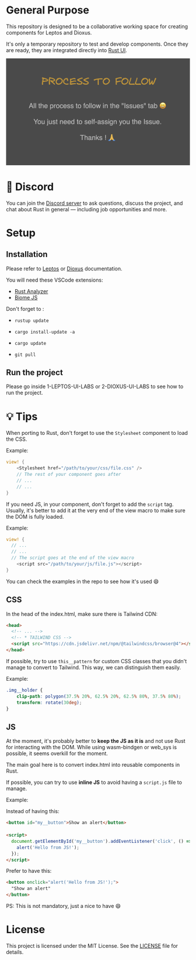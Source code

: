 # General Purpose

This repository is designed to be a collaborative working space for creating components for Leptos and Dioxus.

It's only a temporary repository to test and develop components. Once they are ready, they are integrated directly into [Rust UI](https://rust-ui.com/).


![Process to follow](./public/assets/process_to_follow.png)



# 👾 Discord

You can join the [Discord server](https://discord.gg/mbszS27TqA) to ask questions, discuss the project, and chat about Rust in general — including job opportunities and more.



# Setup

## Installation

Please refer to [Leptos](https://github.com/leptos-rs/leptos?tab=readme-ov-file#nightly-note/) or [Dioxus](https://github.com/DioxusLabs/dioxus?tab=readme-ov-file#running-the-examples) documentation.


You will need these VSCode extensions:
- [Rust Analyzer](https://marketplace.visualstudio.com/items?itemName=rust-lang.rust-analyzer)
- [Biome JS](https://marketplace.visualstudio.com/items?itemName=biomejs.biome)


Don't forget to :
- `rustup update`
- `cargo install-update -a`
- `cargo update`
  
- `git pull`



## Run the project

Please go inside 1-LEPTOS-UI-LABS or 2-DIOXUS-UI-LABS to see how to run the project.





# 💡 Tips

When porting to Rust, don't forget to use the `Stylesheet` component to load the CSS.

Example:

```rs
view! {
    <Stylesheet href="/path/to/your/css/file.css" />
    // The rest of your component goes after 
    // ...
    // ...
}
```


If you need JS, in your component, don't forget to add the `script` tag. Usually, it's better to add it at the very end of the view macro to make sure the DOM is fully loaded.

Example:

```rs
view! {
  // ...
  // ...
  // The script goes at the end of the view macro
    <script src="/path/to/your/js/file.js"></script>
}
```


You can check the examples in the repo to see how it's used 😄


## CSS


In the head of the index.html, make sure there is Tailwind CDN:

```html
<head>
  <!-- ... -->
  <!-- * TAILWIND CSS -->
  <script src="https://cdn.jsdelivr.net/npm/@tailwindcss/browser@4"></script>
</head>
```



If possible, try to use `this__pattern` for custom CSS classes that you didn't manage to convert to Tailwind.
This way, we can distinguish them easily.

Example:

```css
.img__holder {
    clip-path: polygon(37.5% 20%, 62.5% 20%, 62.5% 80%, 37.5% 80%);
    transform: rotate(30deg);
}
```



## JS

At the moment, it's probably better to **keep the JS as it is** and not use Rust for interacting with the DOM.
While using wasm-bindgen or web_sys is possible, it seems overkill for the moment.

The main goal here is to convert index.html into reusable components in Rust.

If possible, you can try to use **inline JS** to avoid having a `script.js` file to manage.

Example:

Instead of having this:

```html
<button id="my__button">Show an alert</button>

<script>
  document.getElementById('my__button').addEventListener('click', () => {
    alert('Hello from JS!');
  });
</script>
```

Prefer to have this:

```html
<button onclick="alert('Hello from JS!');">
  "Show an alert"
</button>
```

PS: This is not mandatory, just a nice to have 😄




# License

This project is licensed under the MIT License. See the [LICENSE](LICENSE) file for details.
